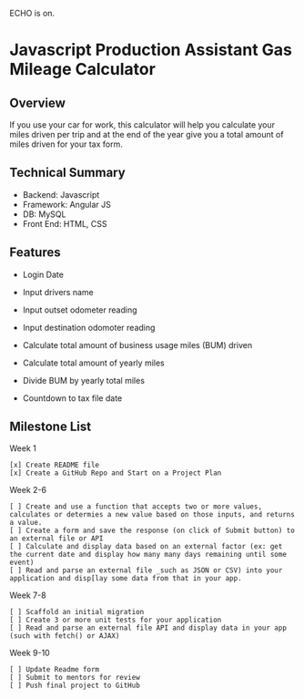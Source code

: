 ECHO is on.
# Javascript Production Assistant Gas Mileage Calculator 

## Overview 
If you use your car for work, this calculator will help you calculate your miles driven per trip and at the end of the year give you a total amount of miles driven for your tax form. 

## Technical Summary

* Backend: Javascript
* Framework: Angular JS
* DB: MySQL
* Front End: HTML, CSS

## Features

* Login Date

* Input drivers name

* Input outset odometer reading 

* Input destination odomoter reading

* Calculate total amount of business usage miles    (BUM) driven

* Calculate total amount of yearly miles

* Divide BUM by yearly total miles

* Countdown to tax file date

## Milestone List

Week 1

    [x] Create README file
    [x] Create a GitHub Repo and Start on a Project Plan

Week 2-6

    [ ] Create and use a function that accepts two or more values, calculates or determies a new value based on those inputs, and returns a value.
    [ ] Create a form and save the response (on click of Submit button) to an external file or API
    [ ] Calculate and display data based on an external factor (ex: get the current date and display how many many days remaining until some event)
    [ ] Read and parse an external file _such as JSON or CSV) into your application and disp[lay some data from that in your app.

    
Week 7-8

    [ ] Scaffold an initial migration
    [ ] Create 3 or more unit tests for your application
    [ ] Read and parse an external file API and display data in your app (such with fetch() or AJAX)
   
Week 9-10

    [ ] Update Readme form
    [ ] Submit to mentors for review 
    [ ] Push final project to GitHub




